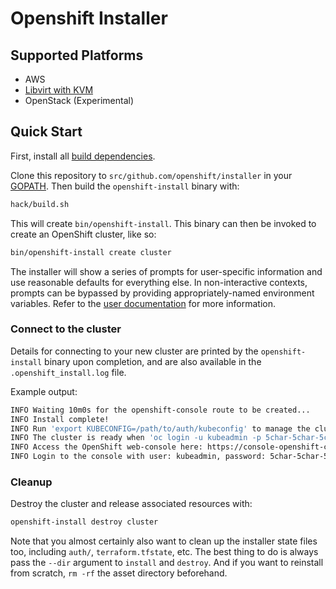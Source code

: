 # Openshift Installer

## Supported Platforms

* AWS
* [Libvirt with KVM](docs/dev/libvirt-howto.md)
* OpenStack (Experimental)

## Quick Start

First, install all [build dependencies](docs/dev/dependencies.md).

Clone this repository to `src/github.com/openshift/installer` in your [GOPATH](https://golang.org/cmd/go/#hdr-GOPATH_environment_variable). Then build the `openshift-install` binary with:

```sh
hack/build.sh
```

This will create `bin/openshift-install`. This binary can then be invoked to create an OpenShift cluster, like so:

```sh
bin/openshift-install create cluster
```

The installer will show a series of prompts for user-specific information and use reasonable defaults for everything else. In non-interactive contexts, prompts can be bypassed by providing appropriately-named environment variables. Refer to the [user documentation](docs/user) for more information.

### Connect to the cluster

Details for connecting to your new cluster are printed by the `openshift-install` binary upon completion, and are also available in the `.openshift_install.log` file.

Example output:

```sh
INFO Waiting 10m0s for the openshift-console route to be created...
INFO Install complete!
INFO Run 'export KUBECONFIG=/path/to/auth/kubeconfig' to manage the cluster with 'oc', the OpenShift CLI.
INFO The cluster is ready when 'oc login -u kubeadmin -p 5char-5char-5char-5char' succeeds (wait a few minutes).
INFO Access the OpenShift web-console here: https://console-openshift-console.apps.${OPENSHIFT_INSTALL_CLUSTER_NAME}.${OPENSHIFT_INSTALL_BASE_DOMAIN}:6443
INFO Login to the console with user: kubeadmin, password: 5char-5char-5char-5char
```

### Cleanup

Destroy the cluster and release associated resources with:

```sh
openshift-install destroy cluster
```

Note that you almost certainly also want to clean up the installer state files too, including `auth/`, `terraform.tfstate`, etc.
The best thing to do is always pass the `--dir` argument to `install` and `destroy`.
And if you want to reinstall from scratch, `rm -rf` the asset directory beforehand.
